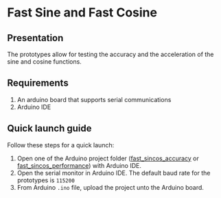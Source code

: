 # Fast Sine and Fast Cosine

## Presentation

The prototypes allow for testing the accuracy and the acceleration of the sine and cosine functions.

## Requirements

1. An arduino board that supports serial communications
2. Arduino IDE

## Quick launch guide

Follow these steps for a quick launch:
1. Open one of the Arduino project folder ([fast_sincos_accuracy](./fast_sincos_accuracy) or [fast_sincos_performance](./fast_sincos_performance)) with Arduino IDE.
2. Open the serial monitor in Arduino IDE. The default baud rate for the prototypes is `115200`
2. From Arduino `.ino` file, upload the project unto the Arduino board.
